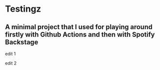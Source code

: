 # Testingz
## A minimal project that I used for playing around firstly with Github Actions and then with Spotify Backstage 

edit 1

edit 2
